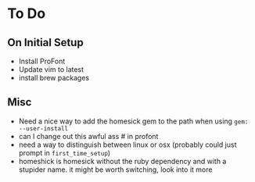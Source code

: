 # To Do

## On Initial Setup 
* Install ProFont 
* Update vim to latest
* install brew packages

## Misc
* Need a nice way to add the homesick gem to the path when using `gem: --user-install`
* can I change out this awful ass # in profont
* need a way to distinguish between linux or osx (probably could just prompt in `first_time_setup`) 
* homeshick is homesick without the ruby dependency and with a stupider name. it might be worth switching, look into it more
